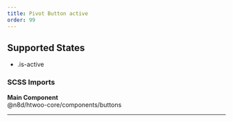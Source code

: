 ```yaml
---
title: Pivot Button active
order: 99
---
```


## Supported States
* .is-active

### SCSS Imports

**Main Component**\
@n8d/htwoo-core/components/buttons

***